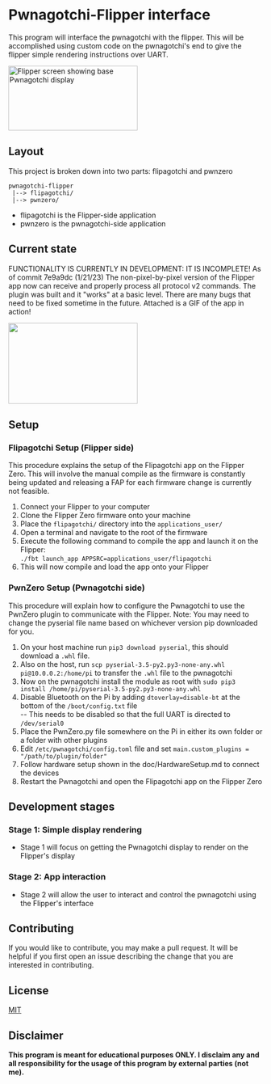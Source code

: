 # Pwnagotchi-Flipper interface
This program will interface the pwnagotchi with the flipper. This will be accomplished using custom code on the pwnagotchi's end to give the flipper simple rendering instructions over UART.

<img src='doc/attachments/PwnZeroBaseWFace.png' alt='Flipper screen showing base Pwnagotchi display' height="128" width="256"/>

## Layout
This project is broken down into two parts: flipagotchi and pwnzero
```
pwnagotchi-flipper
 |--> flipagotchi/
 |--> pwnzero/
```
- flipagotchi is the Flipper-side application
- pwnzero is the pwnagotchi-side application

## Current state
FUNCTIONALITY IS CURRENTLY IN DEVELOPMENT: IT IS INCOMPLETE!
As of commit 7e9a9dc (1/21/23) The non-pixel-by-pixel version of the Flipper app now can receive and properly process all protocol v2 commands. The plugin was built and it "works" at a basic level. There are many bugs that need to be fixed sometime in the future. Attached is a GIF of the app in action!

<img src="doc/attachments/PwnInAction.gif" width="256" height="160"/>

## Setup
### Flipagotchi Setup (Flipper side)
This procedure explains the setup of the Flipagotchi app on the Flipper Zero. This will involve the manual compile as the firmware is constantly being updated and releasing a FAP for each firmware change is currently not feasible.
1. Connect your Flipper to your computer
2. Clone the Flipper Zero firmware onto your machine
3. Place the ```flipagotchi/``` directory into the ```applications_user/```
4. Open a terminal and navigate to the root of the firmware
5. Execute the following command to compile the app and launch it on the Flipper:<br>
    ```./fbt launch_app APPSRC=applications_user/flipagotchi```
6. This will now compile and load the app onto your Flipper

### PwnZero Setup (Pwnagotchi side)
This procedure will explain how to configure the Pwnagotchi to use the PwnZero plugin to communicate with the Flipper. Note: You may need to change the pyserial file name based on whichever version pip downloaded for you.
1. On your host machine run `pip3 download pyserial`, this should download a `.whl` file.
2. Also on the host, run `scp pyserial-3.5-py2.py3-none-any.whl pi@10.0.0.2:/home/pi` to transfer the `.whl` file to the pwnagotchi
3. Now on the pwnagotchi install the module as root with `sudo pip3 install /home/pi/pyserial-3.5-py2.py3-none-any.whl`
4. Disable Bluetooth on the Pi by adding ```dtoverlay=disable-bt``` at the bottom of the ```/boot/config.txt``` file<br>
    -- This needs to be disabled so that the full UART is directed to ```/dev/serial0```
5. Place the PwnZero.py file somewhere on the Pi in either its own folder or a folder with other plugins
6. Edit ```/etc/pwnagotchi/config.toml``` file and set ```main.custom_plugins = "/path/to/plugin/folder"```
7. Follow hardware setup shown in the doc/HardwareSetup.md to connect the devices
8. Restart the Pwnagotchi and open the Flipagotchi app on the Flipper Zero

## Development stages
### Stage 1: Simple display rendering
- Stage 1 will focus on getting the Pwnagotchi display to render on the Flipper's display

### Stage 2: App interaction
- Stage 2 will allow the user to interact and control the pwnagotchi using the Flipper's interface

## Contributing
If you would like to contribute, you may make a pull request. It will be helpful if you first open an issue describing the change that you are interested in contributing.

## License
[MIT](https://choosealicense.com/licenses/mit/)

## Disclaimer
<b>This program is meant for educational purposes ONLY. I disclaim any and all responsibility for the usage of this program by external parties (not me).</b>